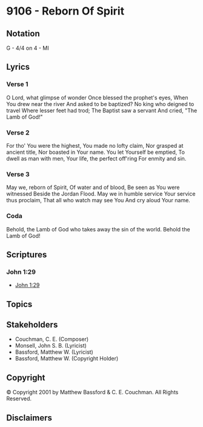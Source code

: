 # 9106 - Reborn Of Spirit

## Notation

G - 4/4 on 4 - MI

## Lyrics

### Verse 1

O Lord, what glimpse of wonder Once blessed the prophet's eyes, When You drew near the river And asked to be baptized? No king who deigned to travel Where lesser feet had trod; The Baptist saw a servant And cried, "The Lamb of God!"

### Verse 2

For tho' You were the highest, You made no lofty claim, Nor grasped at ancient title, Nor boasted in Your name. You let Yourself be emptied, To dwell as man with men, Your life, the perfect off'ring For enmity and sin.

### Verse 3

May we, reborn of Spirit, Of water and of blood, Be seen as You were witnessed Beside the Jordan Flood. May we in humble service Your service thus proclaim, That all who watch may see You And cry aloud Your name.

### Coda

Behold, the Lamb of God who takes away the sin of the world. Behold the Lamb of God!


## Scriptures

### John 1:29

- [John 1:29](https://www.biblegateway.com/passage/?search=John%201%3A29)


## Topics


## Stakeholders

- Couchman, C. E. (Composer)
- Monsell, John S. B. (Lyricist)
- Bassford, Matthew W. (Lyricist)
- Bassford, Matthew W. (Copyright Holder)

## Copyright

© Copyright 2001 by Matthew Bassford & C. E. Couchman. All Rights Reserved.


## Disclaimers


